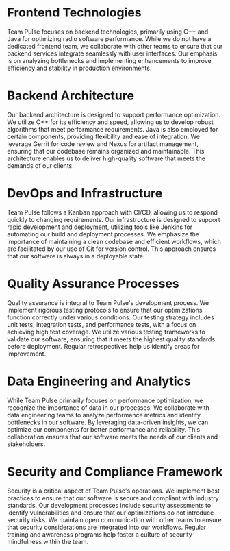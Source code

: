 # Frontend Technologies
Team Pulse focuses on backend technologies, primarily using C++ and Java for optimizing radio software performance. While we do not have a dedicated frontend team, we collaborate with other teams to ensure that our backend services integrate seamlessly with user interfaces. Our emphasis is on analyzing bottlenecks and implementing enhancements to improve efficiency and stability in production environments.

# Backend Architecture
Our backend architecture is designed to support performance optimization. We utilize C++ for its efficiency and speed, allowing us to develop robust algorithms that meet performance requirements. Java is also employed for certain components, providing flexibility and ease of integration. We leverage Gerrit for code review and Nexus for artifact management, ensuring that our codebase remains organized and maintainable. This architecture enables us to deliver high-quality software that meets the demands of our clients.

# DevOps and Infrastructure
Team Pulse follows a Kanban approach with CI/CD, allowing us to respond quickly to changing requirements. Our infrastructure is designed to support rapid development and deployment, utilizing tools like Jenkins for automating our build and deployment processes. We emphasize the importance of maintaining a clean codebase and efficient workflows, which are facilitated by our use of Git for version control. This approach ensures that our software is always in a deployable state.

# Quality Assurance Processes
Quality assurance is integral to Team Pulse's development process. We implement rigorous testing protocols to ensure that our optimizations function correctly under various conditions. Our testing strategy includes unit tests, integration tests, and performance tests, with a focus on achieving high test coverage. We utilize various testing frameworks to validate our software, ensuring that it meets the highest quality standards before deployment. Regular retrospectives help us identify areas for improvement.

# Data Engineering and Analytics
While Team Pulse primarily focuses on performance optimization, we recognize the importance of data in our processes. We collaborate with data engineering teams to analyze performance metrics and identify bottlenecks in our software. By leveraging data-driven insights, we can optimize our components for better performance and reliability. This collaboration ensures that our software meets the needs of our clients and stakeholders.

# Security and Compliance Framework
Security is a critical aspect of Team Pulse's operations. We implement best practices to ensure that our software is secure and compliant with industry standards. Our development processes include security assessments to identify vulnerabilities and ensure that our optimizations do not introduce security risks. We maintain open communication with other teams to ensure that security considerations are integrated into our workflows. Regular training and awareness programs help foster a culture of security mindfulness within the team.